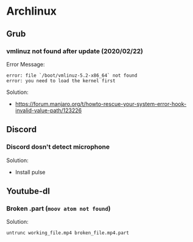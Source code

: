 # Archlinux

## Grub
### vmlinuz not found after update (2020/02/22)
Error Message:
```
error: file `/boot/vmlinuz-5.2-x86_64` not found
error: you need to load the kernel first
```
Solution:
- https://forum.manjaro.org/t/howto-rescue-your-system-error-hook-invalid-value-path/123226

## Discord
### Discord dosn't detect microphone
Solution:
- Install pulse

## Youtube-dl
### Broken .part (`moov atom not found`)
Solution:
```
untrunc working_file.mp4 broken_file.mp4.part
```
